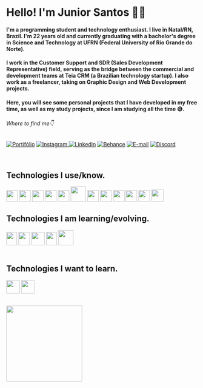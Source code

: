 # Hello! I'm Junior Santos 👋✨
#### I'm a programming student and technology enthusiast. I live in Natal/RN, Brazil. I'm 22 years old and currently graduating with a bachelor's degree in Science and Technology at UFRN (Federal University of Rio Grande do Norte).
#### I work in the Customer Support and SDR (Sales Development Representative) field, serving as the bridge between the commercial and development teams at Teia CRM (a Brazilian technology startup). I also work as a freelancer, taking on Graphic Design and Web Development projects.
#### Here, you will see some personal projects that I have developed in my free time, as well as my study projects, since I am studying all the time 😅.
###### Where to find me👇
[![Portifólio](	https://img.shields.io/badge/website-000000?style=for-the-badge&logo=About.me&logoColor=7f37c9&color=black)](https://zzjunior.github.io) [![Instagram](https://img.shields.io/badge/Instagram-E4405F?style=for-the-badge&logo=instagram&logoColor=7f37c9&color=black)
](https://www.instagram.com/siga_tj/) [![Linkedin](https://img.shields.io/badge/LinkedIn-0077B5?style=for-the-badge&logo=linkedin&logoColor=7f37c9&color=black)](https://www.linkedin.com/in/zj%C3%BAniorsantos/) [![Behance](https://img.shields.io/badge/-Behance-blue?style=for-the-badge&logo=behance&logoColor=7f37c9&color=black)](https://www.behance.net/tjdesigng) [![E-mail](https://img.shields.io/badge/Gmail-D14836?style=for-the-badge&logo=gmail&logoColor=7f37c9&color=black)](juniorvlogs230@gmail.com) [![Discord](https://img.shields.io/badge/Discord-7289DA?style=for-the-badge&logo=discord&logoColor=7f37c9&color=black)](https://discord.gg/KyKSquXg)


<div id="icones" style="display: inline_block"><br/>
  <h2>Technologies I use/know.</h2>
  <img height="30" width="30" src="https://cdn.jsdelivr.net/gh/devicons/devicon/icons/vscode/vscode-original.svg" />
  <img height="30" width="30" src="https://cdn.jsdelivr.net/gh/devicons/devicon/icons/git/git-original.svg" />
  <img height="30" width="30" src="https://cdn.jsdelivr.net/gh/devicons/devicon/icons/html5/html5-original.svg" />
  <img height="30" width="30" src="https://cdn.jsdelivr.net/gh/devicons/devicon/icons/css3/css3-original.svg" />
  <img height="30" width="30" src="https://cdn.jsdelivr.net/gh/devicons/devicon/icons/javascript/javascript-original.svg" />
  <img height="40" width="40" src="https://cdn.jsdelivr.net/gh/devicons/devicon/icons/php/php-original.svg" />
  <img height="30" width="30" src="https://cdn.jsdelivr.net/gh/devicons/devicon/icons/c/c-original.svg" />
  <img height="30" width="30" src="https://cdn.jsdelivr.net/gh/devicons/devicon/icons/cplusplus/cplusplus-original.svg"/>
  <img height="30" width="30" src="https://cdn.jsdelivr.net/gh/devicons/devicon/icons/photoshop/photoshop-line.svg" />
  <img height="30" width="30" src="https://cdn.jsdelivr.net/gh/devicons/devicon/icons/illustrator/illustrator-line.svg" />
  <img height="30" width="30" src="https://cdn.jsdelivr.net/gh/devicons/devicon/icons/premierepro/premierepro-original.svg" />
  <img height="32" width="32" src="https://cdn.jsdelivr.net/gh/devicons/devicon/icons/wordpress/wordpress-plain.svg" />
  
          
          
</div>

<div style="display: inline_block">
  <h2>Technologies I am learning/evolving.</h2>
  <img height="35" width="28" src="https://cdn.jsdelivr.net/gh/devicons/devicon/icons/figma/figma-original.svg" />
  <img height="35" width="30" src="https://cdn.jsdelivr.net/gh/devicons/devicon/icons/laravel/laravel-plain.svg" />
  <img height="35" width="35" src="https://cdn.jsdelivr.net/gh/devicons/devicon/icons/bootstrap/bootstrap-original.svg" />
  <img height="35" width="28" src="https://cdn.jsdelivr.net/gh/devicons/devicon/icons/javascript/javascript-original.svg" />
  <img height="40" width="40" src="https://cdn.jsdelivr.net/gh/devicons/devicon/icons/php/php-original.svg" />    
</div>

<div style="display: inline_block"><br/>
  <h2>Technologies I want to learn.</h2>
<img height="35" width="35" src="https://cdn.jsdelivr.net/gh/devicons/devicon/icons/nodejs/nodejs-original.svg" />
<img height="35" width="35" src="https://cdn.jsdelivr.net/gh/devicons/devicon/icons/react/react-original.svg" />
</div>
<h2> </h2>
<nav>
  <a href="https://github.com/anuraghazra/convoychat">
  <img height=200 wight=100% align="center" src="https://github-readme-stats.vercel.app/api/top-langs?username=zzjunior&show_icons=true&theme=radical&bg_color=&langs_count=8&card_width=320" />
</a>
</nav>
